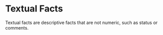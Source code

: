 # Textual Facts

Textual facts are descriptive facts that are not numeric, such as status or comments.
